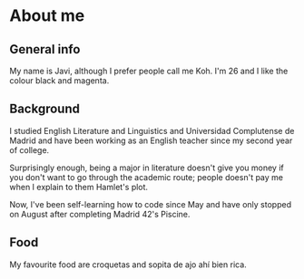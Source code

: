 # About me

## General info
My name is Javi, although I prefer people call me Koh. I'm 26 and I like the colour black and magenta.

## Background
I studied English Literature and Linguistics and Universidad Complutense de Madrid and have been working as an English teacher since my second year of college.

Surprisingly enough, being a major in literature doesn't give you money if you don't want to go through the academic route; people doesn't pay me when I explain to them Hamlet's plot.

Now, I've been self-learning how to code since May and have only stopped on August after completing Madrid 42's Piscine.

## Food
My favourite food are croquetas and sopita de ajo ahí bien rica.


